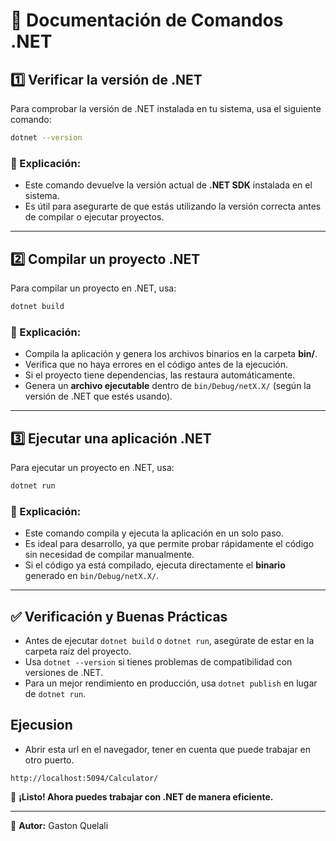 # 📌 Documentación de Comandos .NET

## 1️⃣ Verificar la versión de .NET
Para comprobar la versión de .NET instalada en tu sistema, usa el siguiente comando:

```sh
dotnet --version
```

### 🔹 Explicación:
- Este comando devuelve la versión actual de **.NET SDK** instalada en el sistema.
- Es útil para asegurarte de que estás utilizando la versión correcta antes de compilar o ejecutar proyectos.

---

## 2️⃣ Compilar un proyecto .NET
Para compilar un proyecto en .NET, usa:

```sh
dotnet build
```

### 🔹 Explicación:
- Compila la aplicación y genera los archivos binarios en la carpeta **bin/**.
- Verifica que no haya errores en el código antes de la ejecución.
- Si el proyecto tiene dependencias, las restaura automáticamente.
- Genera un **archivo ejecutable** dentro de `bin/Debug/netX.X/` (según la versión de .NET que estés usando).

---

## 3️⃣ Ejecutar una aplicación .NET
Para ejecutar un proyecto en .NET, usa:

```sh
dotnet run
```

### 🔹 Explicación:
- Este comando compila y ejecuta la aplicación en un solo paso.
- Es ideal para desarrollo, ya que permite probar rápidamente el código sin necesidad de compilar manualmente.
- Si el código ya está compilado, ejecuta directamente el **binario** generado en `bin/Debug/netX.X/`.

---

## ✅ Verificación y Buenas Prácticas
- Antes de ejecutar `dotnet build` o `dotnet run`, asegúrate de estar en la carpeta raíz del proyecto.
- Usa `dotnet --version` si tienes problemas de compatibilidad con versiones de .NET.
- Para un mejor rendimiento en producción, usa `dotnet publish` en lugar de `dotnet run`.

## Ejecusion
- Abrir esta url en el navegador, tener en cuenta que puede trabajar en otro puerto.
```
http://localhost:5094/Calculator/
```

🚀 **¡Listo! Ahora puedes trabajar con .NET de manera eficiente.**

---

📌 **Autor:** Gaston Quelali

